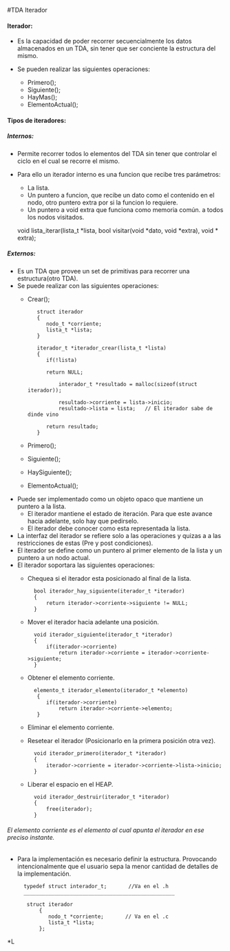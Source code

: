 #TDA Iterador

#### Iterador:
* Es la capacidad de poder recorrer secuencialmente los datos almacenados en un TDA, sin tener que ser conciente la estructura del mismo.

* Se pueden realizar las siguientes operaciones:
    
    - Primero();
    - Siguiente();
    - HayMas();
    - ElementoActual();

#### Tipos de iteradores:

##### Internos:
* Permite recorrer todos lo elementos del TDA sin tener que controlar el ciclo en el cual se recorre el mismo. 
* Para ello un iterador interno es una funcion que recibe  tres parámetros:
    -    La lista.
    -    Un puntero a funcion, que recibe un dato como el contenido en el nodo, otro puntero extra por si la funcion lo requiere.
    -    Un puntero a void extra que funciona como memoria común. a todos los nodos visitados.

    void lista_iterar(lista_t *lista, bool visitar(void *dato, void *extra), void * extra);

 ##### Externos:
 * Es un TDA que provee un set de primitivas para recorrer una estructura(otro TDA). 
 * Se puede realizar con las siguientes operaciones:
    - Crear();
            
             struct iterador 
             {
                nodo_t *corriente;
                lista_t *lista;
             }

             iterador_t *iterador_crear(lista_t *lista)
             {
                if(!lista)
                
                return NULL;
                    
                    interador_t *resultado = malloc(sizeof(struct iterador));
                    
                    resultado->corriente = lista->inicio;
                    resultado->lista = lista;   // El iterador sabe de dinde vino
                
                return resultado;
             }
        
    - Primero();
    - Siguiente();
    - HaySiguiente();
    - ElementoActual();
* Puede ser implementado como un objeto opaco que mantiene un puntero a la lista.
    - El iterador mantiene el estado de iteración. Para que este avance hacia adelante, solo hay que pedirselo.
    -  El iterador debe conocer como esta representada la lista.
* La interfaz del iterador se refiere solo a las operaciones y quizas a a las restricciones de estas (Pre y post condiciones). 
* El iterador se define como un puntero al primer elemento de la lista y un puntero a un nodo actual.
* El iterador soportara las siguientes operaciones:
    - Chequea si el iterador esta posicionado al final de la lista.
    
            bool iterador_hay_siguiente(iterador_t *iterador)
            {
                return iterador->corriente->siguiente != NULL;
            }

    - Mover el iterador hacia adelante una posición.

            void iterador_siguiente(iterador_t *iterador)
            {
                if(iterador->corriente)
                    return iterador->corriente = iterador->corriente->siguiente;
            }

    - Obtener el elemento corriente.


            elemento_t iterador_elemento(iterador_t *elemento)
             {
                if(iterador->corriente)
                    return iterador->corriente->elemento;
             }


    - Eliminar el elemento corriente.
    - Resetear el iterador (Posicionarlo en la primera posición otra vez).
    
            void iterador_primero(iterador_t *iterador)
            {
                iterador->corriente = iterador->corriente->lista->inicio; 
            }
    - Liberar el espacio en el HEAP.
            
            void iterador_destruir(iterador_t *iterador)
            {
                free(iterador);
            }
###### El elemento corriente es el elemento al cual apunta el iterador en ese preciso instante.
* Para la implementación es necesario definir la estructura. Provocando intencionalmente que el usuario sepa la menor cantidad de detalles de la implementación.
                
    
        typedef struct interador_t;       //Va en el .h
        _________________________________________________
         
         struct iterador 
             {
                nodo_t *corriente;       // Va en el .c
                lista_t *lista;
             };

*L

